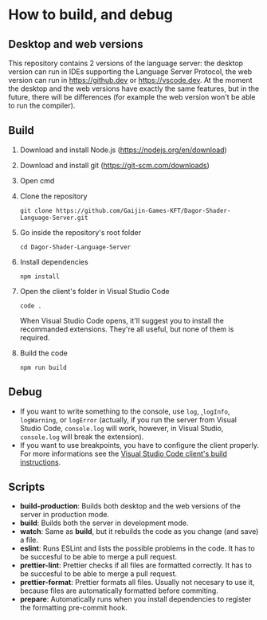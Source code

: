 # How to build, and debug

## Desktop and web versions

This repository contains 2 versions of the language server: the desktop version can run in IDEs supporting the Language Server Protocol, the web version can run in https://github.dev or https://vscode.dev. At the moment the desktop and the web versions have exactly the same features, but in the future, there will be differences (for example the web version won't be able to run the compiler).

## Build

1. Download and install Node.js (<https://nodejs.org/en/download>)
2. Download and install git (<https://git-scm.com/downloads>)
3. Open cmd
4. Clone the repository

    ```
    git clone https://github.com/Gaijin-Games-KFT/Dagor-Shader-Language-Server.git
    ```

5. Go inside the repository's root folder

    ```
    cd Dagor-Shader-Language-Server
    ```

6. Install dependencies

    ```
    npm install
    ```

7. Open the client's folder in Visual Studio Code

    ```
    code .
    ```

    When Visual Studio Code opens, it'll suggest you to install the recommanded extensions. They're all useful, but none of them is required.

8. Build the code

    ```
    npm run build
    ```

## Debug

-   If you want to write something to the console, use `log`, ˛`logInfo`, `logWarning`, or `logError` (actually, if you run the server from Visual Studio Code, `console.log` will work, however, in Visual Studio, `console.log` will break the extension).
-   If you want to use breakpoints, you have to configure the client properly. For more informations see the [Visual Studio Code client's build instructions](https://github.com/Gaijin-Games-KFT/Dagor-Shader-Language-Support-for-Visual-Studio-Code/blob/main/BUILD.md).

## Scripts

-   **build-production**: Builds both desktop and the web versions of the server in production mode.
-   **build**: Builds both the server in development mode.
-   **watch**: Same as **build**, but it rebuilds the code as you change (and save) a file.
-   **eslint**: Runs ESLint and lists the possible problems in the code. It has to be succesful to be able to merge a pull request.
-   **prettier-lint**: Prettier checks if all files are formatted correctly. It has to be succesful to be able to merge a pull request.
-   **prettier-format**: Prettier formats all files. Usually not necesary to use it, because files are automatically formatted before commiting.
-   **prepare**: Automatically runs when you install dependencies to register the formatting pre-commit hook.
